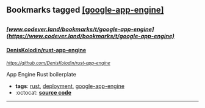 ## Bookmarks tagged [[google-app-engine]](https://www.codever.land/search?q=[google-app-engine])

_<sup><sup>[www.codever.land/bookmarks/t/google-app-engine](https://www.codever.land/bookmarks/t/google-app-engine)</sup></sup>_
---
#### [DenisKolodin/rust-app-engine](https://github.com/DenisKolodin/rust-app-engine)
_<sup>https://github.com/DenisKolodin/rust-app-engine</sup>_

App Engine Rust boilerplate
* **tags**: [rust](../tagged/rust.md), [deployment](../tagged/deployment.md), [google-app-engine](../tagged/google-app-engine.md)
* :octocat: **[source code](https://github.com/DenisKolodin/rust-app-engine)**
---
